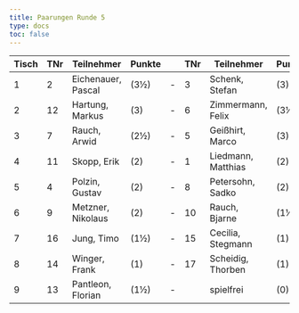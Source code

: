 ```yaml
---
title: Paarungen Runde 5
type: docs
toc: false
---
```


| Tisch | TNr | Teilnehmer         | Punkte |   | TNr | Teilnehmer         | Punkte | Ergebnis |
|-------|-----|--------------------|--------|---|-----|--------------------|--------|----------|
| 1     | 2   | Eichenauer, Pascal | (3½)   | - | 3   | Schenk, Stefan     | (3)    | 1 - 0    |
| 2     | 12  | Hartung, Markus    | (3)    | - | 6   | Zimmermann, Felix  | (3½)   | ½ - ½    |
| 3     | 7   | Rauch, Arwid       | (2½)   | - | 5   | Geißhirt, Marco    | (3)    | 0 - 1    |
| 4     | 11  | Skopp, Erik        | (2)    | - | 1   | Liedmann, Matthias | (2)    | 0 - 1    |
| 5     | 4   | Polzin, Gustav     | (2)    | - | 8   | Petersohn, Sadko   | (2)    | ½ - ½    |
| 6     | 9   | Metzner, Nikolaus  | (2)    | - | 10  | Rauch, Bjarne      | (1½)   | 1 - 0    |
| 7     | 16  | Jung, Timo         | (1½)   | - | 15  | Cecilia, Stegmann  | (1)    | 1 - 0    |
| 8     | 14  | Winger, Frank      | (1)    | - | 17  | Scheidig, Thorben  | (1)    | 0 - 1    |
| 9     | 13  | Pantleon, Florian  | (1½)   | - |     | spielfrei          | (0)    | +        |